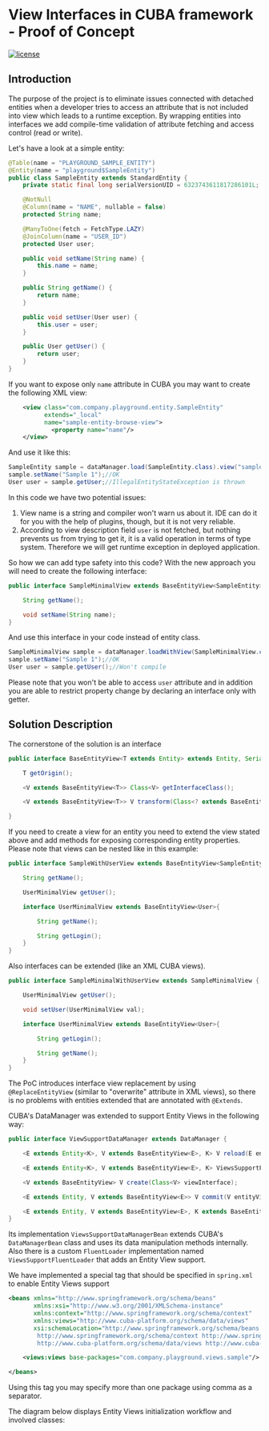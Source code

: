 # View Interfaces in CUBA framework - Proof of Concept

<a href="http://www.apache.org/licenses/LICENSE-2.0"><img src="https://img.shields.io/badge/license-Apache%20License%202.0-blue.svg?style=flat" alt="license" title=""></a>

## Introduction
The purpose of the project is to eliminate issues connected with detached entities when a developer tries to access an 
attribute that is not included into view which leads to a runtime exception. By wrapping entities into interfaces 
we add compile-time validation of attribute fetching and access control (read or write). 

Let's have a look at a simple entity:
```java
@Table(name = "PLAYGROUND_SAMPLE_ENTITY")
@Entity(name = "playground$SampleEntity")
public class SampleEntity extends StandardEntity {
    private static final long serialVersionUID = 6323743611817286101L;

    @NotNull
    @Column(name = "NAME", nullable = false)
    protected String name;

    @ManyToOne(fetch = FetchType.LAZY)
    @JoinColumn(name = "USER_ID")
    protected User user;

    public void setName(String name) {
        this.name = name;
    }

    public String getName() {
        return name;
    }

    public void setUser(User user) {
        this.user = user;
    }

    public User getUser() {
        return user;
    }
}
```  
If you want to expose only ``name`` attribute in CUBA you may want to create the following XML view:
```xml
    <view class="com.company.playground.entity.SampleEntity"
          extends="_local"
          name="sample-entity-browse-view">
            <property name="name"/>
    </view>
```
And use it like this:
```java
SampleEntity sample = dataManager.load(SampleEntity.class).view("sample-entity-browse-view").list().get(0);
sample.setName("Sample 1");//OK
User user = sample.getUser;//IllegalEntityStateException is thrown
```
In this code we have two potential issues:
1. View name is a string and compiler won't warn us about it. IDE can do it for you with the help of plugins, though, but it is not very reliable.
2. According to view description field ```user``` is not fetched, but nothing prevents us from trying to get it, it is a valid operation in terms of type system. Therefore we will get runtime exception in deployed application.

So how we can add type safety into this code? With the new approach you will need to create the following interface:
```java
public interface SampleMinimalView extends BaseEntityView<SampleEntity> {

    String getName();

    void setName(String name);
}
```
And use this interface in your code instead of entity class. 
```java
SampleMinimalView sample = dataManager.loadWithView(SampleMinimalView.class).list().get(0);
sample.setName("Sample 1");//OK
User user = sample.getUser();//Won't compile
```
Please note that you won't be able to access ```user``` attribute and in addition you are able to 
restrict property change by declaring an interface only with getter.

 
## Solution Description

The cornerstone of the solution is an interface 
```java
public interface BaseEntityView<T extends Entity> extends Entity, Serializable {

    T getOrigin();

    <V extends BaseEntityView<T>> Class<V> getInterfaceClass();

    <V extends BaseEntityView<T>> V transform(Class<? extends BaseEntityView<T>> targetView);

}
```  
If you need to create a view for an entity you need to extend the view stated above and add methods for exposing 
corresponding entity properties. Please note that views can be nested like in this example:
```java
public interface SampleWithUserView extends BaseEntityView<SampleEntity> {

    String getName();

    UserMinimalView getUser();

    interface UserMinimalView extends BaseEntityView<User>{

        String getName();

        String getLogin();
    }
}
```
Also interfaces can be extended (like an XML CUBA views).
```java
public interface SampleMinimalWithUserView extends SampleMinimalView {

    UserMinimalView getUser();

    void setUser(UserMinimalView val);

    interface UserMinimalView extends BaseEntityView<User>{

        String getLogin();

        String getName();
    }
}
```
The PoC introduces interface view replacement by using ```@ReplaceEntityView``` (similar to "overwrite" attribute in XML views), 
so there is no problems with entities extended that are annotated with ```@Extends```.

CUBA's DataManager was extended to support Entity Views in the following way:
```java
public interface ViewSupportDataManager extends DataManager {

    <E extends Entity<K>, V extends BaseEntityView<E>, K> V reload(E entity, Class<V> viewInterface);

    <E extends Entity<K>, V extends BaseEntityView<E>, K> ViewsSupportFluentLoader<E, V, K> loadWithView(Class<V> entityView);

    <V extends BaseEntityView> V create(Class<V> viewInterface);

    <E extends Entity, V extends BaseEntityView<E>> V commit(V entityView);

    <E extends Entity, V extends BaseEntityView<E>, K extends BaseEntityView<E>> K commit(V entityView, Class<K> targetView);
}
```
Its implementation ```ViewsSupportDataManagerBean``` extends CUBA's ```DataManagerBean``` class and uses its data 
manipulation methods internally. Also there is a custom ```FluentLoader``` implementation named ```ViewsSupportFluentLoader``` 
that adds an Entity View support.

We have implemented a special tag that should be specified in ```spring.xml``` to enable Entity Views support
```xml
<beans xmlns="http://www.springframework.org/schema/beans"
       xmlns:xsi="http://www.w3.org/2001/XMLSchema-instance"
       xmlns:context="http://www.springframework.org/schema/context"
       xmlns:views="http://www.cuba-platform.org/schema/data/views"
       xsi:schemaLocation="http://www.springframework.org/schema/beans http://www.springframework.org/schema/beans/spring-beans-4.3.xsd
        http://www.springframework.org/schema/context http://www.springframework.org/schema/context/spring-context-4.3.xsd
        http://www.cuba-platform.org/schema/data/views http://www.cuba-platform.org/schema/cuba-entity-views.xsd">

    <views:views base-packages="com.company.playground.views.sample"/>

</beans>
```
Using this tag you may specify more than one package using comma as a separator. 

The diagram below displays Entity Views initialization workflow and involved classes:
